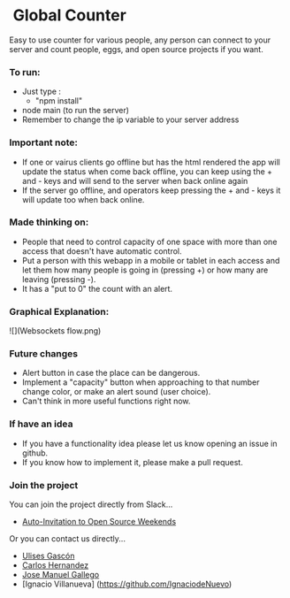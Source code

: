  Global Counter
===================

Easy to use counter for various people, any person can connect to your server and count people, eggs, and open source projects if you want.

### To run:
 - Just type :
   - "npm install"
 - node main (to run the server)
 - Remember to change the ip variable to your server address

### Important note:
 - If one or vairus clients go offline but has the html rendered
 the app will update the status when come back offline, you can keep
 using the + and - keys and will send to the server when back online again
 - If the server go offline, and operators keep pressing the + and - keys
 it will update too when back online.

### Made thinking on:

 - People that need to control capacity of one space with more than one access that doesn't have automatic control.
 - Put a person with this webapp in a mobile or tablet in each access and let them how many people is going in (pressing +) or how many are leaving (pressing -).
 - It has a "put to 0" the count with an alert.

### Graphical Explanation:

![](Websockets flow.png)


### Future changes
 - Alert button in case the place can be dangerous.
 - Implement a "capacity" button when approaching to that number change color, or make an alert sound (user choice).
 - Can't think in more useful functions right now.

### If have an idea

 - If you have a functionality idea please let us know opening an issue in github.
 - If you know how to implement it, please make a pull request.

### Join the project

You can join the project directly from Slack...

- [Auto-Invitation to Open Source Weekends](invitations-osweekends.herokuapp.com)

Or you can contact us directly...

- [Ulises Gascón](https://github.com/ulisesGascon)
- [Carlos Hernandez](https://github.com/codingcarlos)
- [Jose Manuel Gallego](https://github.com/Josheriff)
- [Ignacio Villanueva] (https://github.com/IgnaciodeNuevo)
